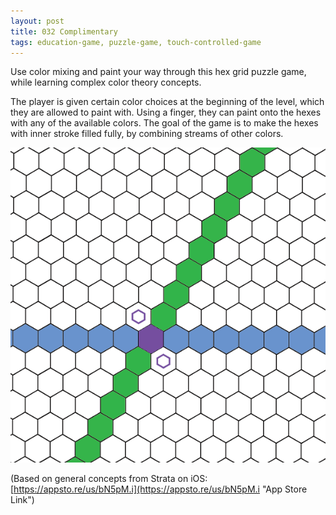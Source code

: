```yaml
---
layout: post
title: 032 Complimentary
tags: education-game, puzzle-game, touch-controlled-game
---
```

Use color mixing and paint your way through this hex grid puzzle game, while learning complex color theory concepts. 

The player is given certain color choices at the beginning of the level, which they are allowed to paint with. Using a finger, they can paint onto the hexes with any of the available colors. The goal of the game is to make the hexes with inner stroke filled fully, by combining streams of other colors.

![complimentary](img/games/032_Complimentary.png "Complimentary")

(Based on general concepts from Strata on iOS: [https://appsto.re/us/bN5pM.i](https://appsto.re/us/bN5pM.i "App Store Link")